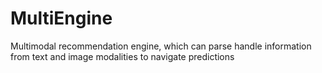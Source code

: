 # MultiEngine
Multimodal recommendation engine, which can parse handle information from text and image
modalities to navigate predictions
